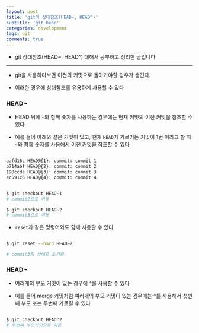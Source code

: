 ```yaml
---
layout: post
title: 'git의 상대참조(HEAD~, HEAD^)'
subtitle: 'git head'
categories: development
tags: git
comments: true
---
```


- git 상대참조(HEAD~, HEAD^) 대해서 공부하고 정리한 글입니다

---

- git을 사용하다보면 이전의 커밋으로 돌아가야할 경우가 생긴다.

- 이러한 경우에 상대참조를 유용하게 사용할 수 있다 


### HEAD~

- HEAD 뒤에 `~`와 함께 숫자를 사용하는 경우에는 현재 커밋의 이전 커밋을 참조할 수 있다

- 예를 들어 아래와 같은 커밋이 있고, 현재 `HEAD`가 가르키는 커밋이 1번 이라고 할 때 `~`와 함께 숫자를 사용해서 이전 커밋을 참조할 수 있다

```bash

aafd16c HEAD@{1}: commit: commit 1
b714abf HEAD@{2}: commit: commit 2
198ccde HEAD@{3}: commit: commit 3
ec591c6 HEAD@{4}: commit: commit 4

```

```bash

$ git checkout HEAD~1 
# commit2으로 이동

$ git checkout HEAD~2
# commit3으로 이동

```

- `reset`과 같은 명령어와도 함께 사용할 수 있다

```bash

$ git reset --hard HEAD~2

# commit3의 상태로 초기화 

```

### HEAD~

- 여러개의 부모 커밋이 있는 경우에 `^`를 사용할 수 있다 

- 예를 들어 merge 커밋처럼 여러개의 부모 커밋이 있는 경우에는 `^`를 사용해서 첫번째 부모 또는 두번째 가르킬 수 있다 

```bash

$ git checkout HEAD^2
# 두번째 부모커밋으로 이동 

```

